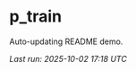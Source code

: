 # p_train

Auto-updating README demo.

<!--START_SECTION:status-->
_Last run: 2025-10-02 17:18 UTC_
<!--END_SECTION:status-->












































































































































































































































































































































































































































































































































































































































































































































































































































































































































